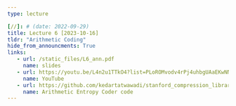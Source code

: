 ```yaml
---
type: lecture

[//]: # (date: 2022-09-29)
title: Lecture 6 [2023-10-16]
tldr: "Arithmetic Coding"
hide_from_announcments: True
links:
   - url: /static_files/L6_ann.pdf 
     name: slides
   - url: https://youtu.be/L4n2u1TTkO4?list=PLoROMvodv4rPj4uhbgUAaEKwNNak8xgkz
     name: YouTube
   - url: https://github.com/kedartatwawadi/stanford_compression_library/blob/main/scl/compressors/arithmetic_coding.py
     name: Arithmetic Entropy Coder code
---
```






